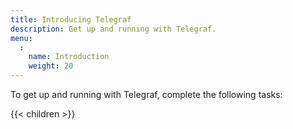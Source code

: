 ```yaml
---
title: Introducing Telegraf
description: Get up and running with Telegraf.
menu:
  :
    name: Introduction
    weight: 20
---
```


To get up and running with Telegraf, complete the following tasks:

{{< children >}}
